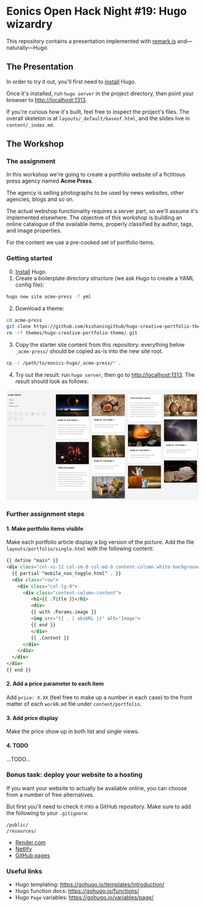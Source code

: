 # Eonics Open Hack Night #19: Hugo wizardry

This repository contains a presentation implemented with [remark.js](https://remarkjs.com/) and—naturally—Hugo.

## The Presentation

In order to try it out, you'll first need to [install](https://gohugo.io/getting-started/installing/) Hugo.

Once it's installed, run `hugo server` in the project directory, then point your browser to [http://localhost:1313](http://localhost:1313/).

If you're curious how it's built, feel free to inspect the project's files. The overall skeleton is at `layouts/_default/baseof.html`, and the slides live in `content/_index.md`.


## The Workshop

### The assignment

In this workshop we're going to create a portfolio website of a fictitious press agency named **Acme Press**.

The agency is selling photographs to be used by news websites, other agencies, blogs and so on.

The actual webshop functionality requires a server part, so we'll assume it's implemented elsewhere. The objective of this workshop is building an online catalogue of the available items, properly classified by author, tags, and image properties.

For the content we use a pre-cooked set of portfolio items.

### Getting started

0. [Install](https://gohugo.io/getting-started/installing/) Hugo.
1. Create a boilerplate directory structure (we ask Hugo to create a YAML config file):
```bash
hugo new site acme-press -f yml
```
2. Download a theme:
```bash
cd acme-press
git clone https://github.com/kishaningithub/hugo-creative-portfolio-theme.git themes/hugo-creative-portfolio-theme
rm -rf themes/hugo-creative-portfolio-theme/.git
```
3. Copy the starter site content from this repository: everything below `_acme-press/` should be copied as-is into the new site root.
```bash
cp -r /path/to/eonics-hugo/_acme-press/* .
```
4. Try out the result: run `hugo server`, then go to [http://localhost:1313](http://localhost:1313/). The result should look as follows:

![](static/img/screenshot-acme-press-1.png)

### Further assignment steps

#### 1. Make portfolio items visible

Make each portfolio article display a big version of the picture. Add the file `layouts/portfolio/single.html` with the following content:

```html
{{ define "main" }}
<div class="col-xs-12 col-sm-8 col-md-9 content-column white-background">
  {{ partial "mobile_nav_toggle.html" . }}
  <div class="row">
    <div class="col-lg-8">
      <div class="content-column-content">
         <h1>{{ .Title }}</h1>
         <div>
         {{ with .Params.image }}
         <img src="{{ . | absURL }}" alt="Image">
         {{ end }}
         </div>
         {{ .Content }}
      </div>
    </div>
  </div>
</div>
{{ end }}
```

#### 2. Add a price parameter to each item

Add `price: X.XX` (feel free to make up a number in each case) to the front matter of each `workN.md` file under `content/portfolio`.

#### 3. Add price display

Make the price show up in both list and single views.

#### 4. TODO

...TODO...

### Bonus task: deploy your website to a hosting

If you want your website to actually be available online, you can choose from a number of free alternatives.

But first you'll need to check it into a GitHub repository. Make sure to add the following to your `.gitignore`:

```gitignore
/public/
/resources/
```

* [Render.com](https://gohugo.io/hosting-and-deployment/hosting-on-render/)
* [Netlify](https://gohugo.io/hosting-and-deployment/hosting-on-netlify/)
* [GitHub pages](https://gohugo.io/hosting-and-deployment/hosting-on-github/)

### Useful links

* Hugo templating: https://gohugo.io/templates/introduction/
* Hugo function docs: https://gohugo.io/functions/
* Hugo `Page` variables: https://gohugo.io/variables/page/
